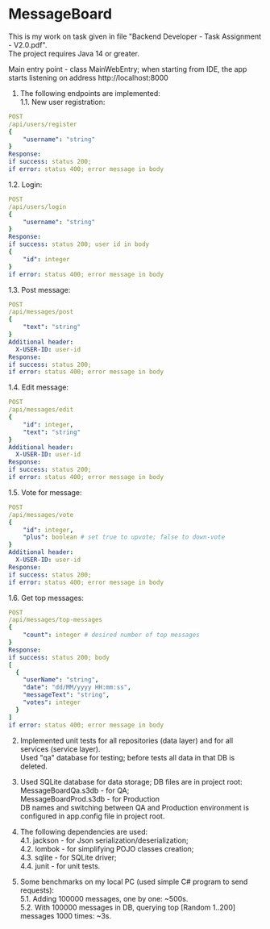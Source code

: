 # MessageBoard

This is my work on task given in file "Backend Developer - Task Assignment - V2.0.pdf".  
The project requires Java 14 or greater.  

Main entry point - class MainWebEntry; when starting from IDE, the app starts listening on address http://localhost:8000

1. The following endpoints are implemented:  
1.1. New user registration:  
```yaml
POST  
/api/users/register
{  
    "username": "string"  
}
Response:
if success: status 200;
if error: status 400; error message in body 
```
1.2. Login:
```yaml
POST  
/api/users/login
{  
    "username": "string"  
}
Response:
if success: status 200; user id in body
{
    "id": integer
}
if error: status 400; error message in body 
```
1.3. Post message:
```yaml
POST  
/api/messages/post
{  
    "text": "string"  
}
Additional header:
  X-USER-ID: user-id
Response:
if success: status 200;
if error: status 400; error message in body 
```
1.4. Edit message:
```yaml
POST  
/api/messages/edit
{  
    "id": integer,
    "text": "string"  
}
Additional header:
  X-USER-ID: user-id
Response:
if success: status 200;
if error: status 400; error message in body 
```
1.5. Vote for message:
```yaml
POST  
/api/messages/vote
{  
    "id": integer,
    "plus": boolean # set true to upvote; false to down-vote  
}
Additional header:
  X-USER-ID: user-id
Response:
if success: status 200;
if error: status 400; error message in body 
```
1.6. Get top messages:
```yaml
POST  
/api/messages/top-messages
{  
    "count": integer # desired number of top messages
}
Response:
if success: status 200; body
[
  {
    "userName": "string",
    "date": "dd/MM/yyyy HH:mm:ss",
    "messageText": "string",
    "votes": integer
  }
]
if error: status 400; error message in body 
```

2. Implemented unit tests for all repositories (data layer) and for all services (service layer).  
Used "qa" database for testing; before tests all data in that DB is deleted.

3. Used SQLite database for data storage; DB files are in project root:  
MessageBoardQa.s3db - for QA;  
MessageBoardProd.s3db - for Production  
DB names and switching between QA and Production environment is configured in app.config file in project root.

4. The following dependencies are used:  
4.1. jackson - for Json serialization/deserialization;  
4.2. lombok - for simplifying POJO classes creation;  
4.3. sqlite - for SQLite driver;  
4.4. junit - for unit tests.

5. Some benchmarks on my local PC (used simple C# program to send requests):  
5.1. Adding 100000 messages, one by one: ~500s.  
5.2. With 100000 messages in DB, querying top [Random 1..200] messages 1000 times: ~3s.
